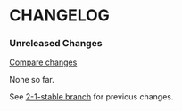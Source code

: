 # CHANGELOG

### Unreleased Changes

[Compare changes](https://github.com/codevise/pageflow-external-links/compare/2-1-stable...master)

None so far.

See
[2-1-stable branch](https://github.com/codevise/pageflow-external-links/blob/2-1-stable/CHANGELOG.md)
for previous changes.
